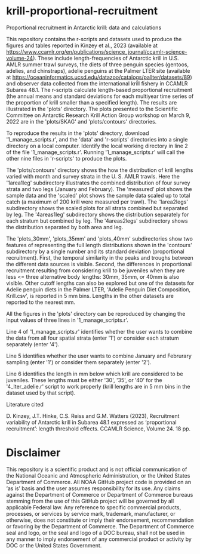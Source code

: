 # krill-proportional-recruitment
Proportional recruitment in Antarctic krill: data and calculations

This repository contains the r-scripts and datasets used to produce the figures and tables reported in Kinzey et al., 2023 (available at https://www.ccamlr.org/en/publications/science_journal/ccamlr-science-volume-24). These include length-frequencies of Antarctic krill in U.S. AMLR summer trawl surveys, the diets of three penguin species (gentoos, adelies, and chinstraps), adelie penguins at the Palmer LTER site (available at https://oceaninformatics.ucsd.edu/datazoo/catalogs/pallter/datasets/89) and observer data collected from the international krill fishery in CCAMLR Subarea 48.1. The r-scripts calculate length-based proportional recruitment (the annual means and standard deviations for each multiyear time series of the proportion of krill smaller than a specified length). The results are illustrated in the 'plots' directory. The plots presented to the Scientific Committee on Antarctic Research Krill Action Group workshop on March 9, 2022 are in the 'plots/SKAG' and 'plots/contours' directories.

To reproduce the results in the 'plots' directory, download '1_manage_scripts.r', and the 'data' and 'r-scripts' directories into a single directory on a local computer. Identify the local working directory in line 2 of the file '1_manage_scripts.r'. Running '1_manage_scripts.r' will call the other nine files in 'r-scripts' to produce the plots.

The 'plots/contours' directory shows the how the distribution of krill lengths varied with month and survey strata in the U. S. AMLR trawls. Here the '1area1leg' subdirectory illustrates the combined distribution of four survey strata and two legs (January and February). The 'measured' plot shows the sample data and the 'scaled' plot shows the sample data scaled up to total catch (a maximum of 200 krill were measured per trawl). The '1area2legs' subdirectory shows the scaled plots for all strata combined but separated by leg. The '4areas1leg' subdirectory shows the distribution separately for each stratum but combined by leg. The '4areas2legs' subdirectory shows the distribution separated by both area and leg.

The 'plots_30mm', 'plots_35mm' and 'plots_40mm' subdirectories show two features of representing the full length distributions shown in the 'contours' subdirectory by a single number and its standard deviation (proportional recruitment). First, the temporal similarity in the peaks and troughs between the different data sources is visible. Second, the differences in proportional recruitment resulting from considering krill to be juveniles when they are less <= three alternative body lengths: 30mm, 35mm, or 40mm is also visible. Other cutoff lengths can also be explored but one of the datasets for Adelie penguin diets in the Palmer LTER, 'Adelie Penguin Diet Composition, Krill.csv', is reported in 5 mm bins. Lengths in the other datasets are reported to the nearest mm.

All the figures in the 'plots' directory can be reproduced by changing the input values of three lines in '1_manage_scripts.r'.

Line 4 of '1_manage_scripts.r' identifies whether the user wants to combine the data from all four spatial strata (enter '1') or consider each stratum separately (enter '4').

Line 5 identifies whether the user wants to combine January and Februrary sampling (enter '1') or consider them separately (enter '2').

Line 6 identifies the length in mm below which krill are considered to be juveniles. These lengths must be either '30', '35', or '40' for the '4_lter_adelie.r' script to work properly (krill lengths are in 5 mm bins in the dataset used by that script).

Literature cited

D. Kinzey, J.T. Hinke, C.S. Reiss and G.M. Watters (2023), Recruitment variability of Antarctic krill in Subarea 48.1 expressed as ‘proportional recruitment’: length threshold effects. CCAMLR Science, Volume 24. 18 pp.


# Disclaimer

This repository is a scientific product and is not official communication of the National Oceanic and Atmospheric Administration, or the United States Department of Commerce. All NOAA GitHub project code is provided on an ‘as is’ basis and the user assumes responsibility for its use. Any claims against the Department of Commerce or Department of Commerce bureaus stemming from the use of this GitHub project will be governed by all applicable Federal law. Any reference to specific commercial products, processes, or services by service mark, trademark, manufacturer, or otherwise, does not constitute or imply their endorsement, recommendation or favoring by the Department of Commerce. The Department of Commerce seal and logo, or the seal and logo of a DOC bureau, shall not be used in any manner to imply endorsement of any commercial product or activity by DOC or the United States Government.

